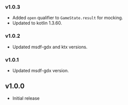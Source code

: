 ### v1.0.3
- Added `open` qualifier to `GameState.result` for mocking.
- Updated to kotlin 1.3.60.

### v1.0.2
- Updated msdf-gdx and ktx versions.

### v1.0.1
- Updated msdf-gdx version.

## v1.0.0
- Initial release
